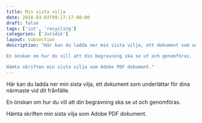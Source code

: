 ```yaml
---
title: Min sista vilja
date: 2018-03-03T09:17:17-08:00
draft: false
tags: ['iot', 'recycling']
categories: ['Juridik']
layout: subsection
description: "Här kan du ladda ner min sista vilja, ett dokument som underlättar för dina närmaste vid dit frånfälle.

En önskan om hur du vill att din begravning ska se ut och genomföras.

Hämta skriften min sista vilja som Adobe PDF dokument."
---
```



Här kan du ladda ner min sista vilja, ett dokument som underlättar för dina närmaste vid dit frånfälle.

En önskan om hur du vill att din begravning ska se ut och genomföras.

Hämta skriften min sista vilja som Adobe PDF dokument.
